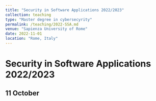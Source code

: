 ```yaml
---
title: "Security in Software Applications 2022/2023"
collection: teaching
type: "Master degree in cybersecyrity"
permalink: /teaching/2022-SSA.md
venue: "Sapienza University of Rome"
date: 2022-11-01
location: "Rome, Italy"
---
```


# Security in Software Applications 2022/2023

## 11 October
